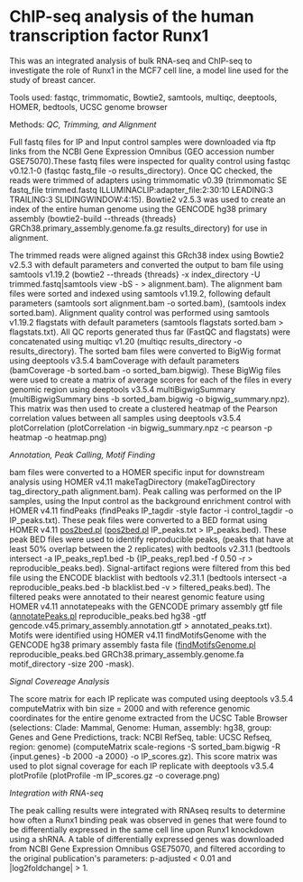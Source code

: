 # ChIP-seq analysis of the human transcription factor Runx1

This was an integrated analysis of bulk RNA-seq and ChIP-seq to investigate the role of Runx1 in the MCF7 cell line, a model line used for the study of breast cancer.

Tools used: fastqc, trimmomatic, Bowtie2, samtools, multiqc, deeptools, HOMER, bedtools, UCSC genome browser

Methods: 
*QC, Trimming, and Alignment* 

Full fastq files for IP and Input control samples were downloaded via ftp links from the NCBI Gene Expression Omnibus (GEO accession number GSE75070).These fastq files were inspected for quality control using fastqc v0.12.1-0 (fastqc fastq_file -o results_directory). Once QC checked, the reads were trimmed of adapters using trimmomatic v0.39 (trimmomatic SE fastq_file trimmed.fastq ILLUMINACLIP:adapter_file:2:30:10 LEADING:3 TRAILING:3 SLIDINGWINDOW:4:15). Bowtie2 v2.5.3 was used to create an index of the entire human genome using the GENCODE hg38 primary assembly (bowtie2-build --threads {threads} GRCh38.primary_assembly.genome.fa.gz results_directory) for use in alignment.

The trimmed reads were aligned against this GRch38 index using Bowtie2 v2.5.3 with default parameters and converted the output to bam file using samtools v1.19.2 (bowtie2 --threads {threads} -x index_directory -U trimmed.fastq|samtools view -bS - > alignment.bam). The alignment bam files were sorted and indexed using samtools v1.19.2, following default parameters (samtools sort alignment.bam -o sorted.bam), (samtools index sorted.bam). Alignment quality control was performed using samtools v1.19.2 flagstats with default parameters (samtools flagstats sorted.bam > flagstats.txt). All QC reports generated thus far (FastQC and flagstats) were concatenated using multiqc v1.20 (multiqc results_directory -o results_directory). The sorted bam files were converted to BigWig format using deeptools v3.5.4 bamCoverage with default parameters (bamCoverage -b sorted.bam -o sorted_bam.bigwig). These BigWig files were used to create a matrix of average scores for each of the files in every genomic region using deeptools v3.5.4 multiBigwigSummary (multiBigwigSummary bins -b sorted_bam.bigwig -o bigwig_summary.npz). This matrix was then used to create a clustered heatmap of the Pearson correlation values between all samples using deeptools v3.5.4 plotCorrelation (plotCorrelation -in bigwig_summary.npz -c pearson -p heatmap -o heatmap.png)

*Annotation, Peak Calling, Motif Finding* 

bam files were converted to a HOMER specific input for downstream analysis using HOMER v4.11 makeTagDirectory (makeTagDirectory tag_directory_path alignment.bam). Peak calling was performed on the IP samples, using the Input control as the background enrichment control with HOMER v4.11 findPeaks (findPeaks IP_tagdir -style factor -i control_tagdir -o IP_peaks.txt). These peak files were converted to a BED format using HOMER v4.11 [pos2bed.pl](http://pos2bed.pl/) ([pos2bed.pl](http://pos2bed.pl/) IP_peaks.txt > IP_peaks.bed). These peak BED files were used to identify reproducible peaks, (peaks that have at least 50% overlap between the 2 replicates) with bedtools v2.31.1 (bedtools intersect -a IP_peaks_rep1.bed -b {IP_peaks_rep1.bed -f 0.50 -r > reproducible_peaks.bed). Signal-artifact regions were filtered from this bed file using the ENCODE blacklist with bedtools v2.31.1 (bedtools intersect -a reproducible_peaks.bed -b blacklist.bed -v > filtered_peaks.bed). The filtered peaks were annotated to their nearest genomic feature using HOMER v4.11 annotatepeaks with the GENCODE primary assembly gtf file ([annotatePeaks.pl](http://annotatepeaks.pl/) reproducible_peaks.bed hg38 -gtf gencode.v45.primary_assembly.annotation.gtf > annotated_peaks.txt). Motifs were identified using HOMER v4.11 findMotifsGenome with the GENCODE hg38 primary assembly fasta file ([findMotifsGenome.pl](http://findmotifsgenome.pl/) reproducible_peaks.bed GRCh38.primary_assembly.genome.fa motif_directory -size 200 -mask).

*Signal Covereage Analysis* 

The score matrix for each IP replicate was computed using deeptools v3.5.4 computeMatrix with bin size = 2000 and with reference genomic coordinates for the entire genome extracted from the UCSC Table Browser (selections: Clade: Mammal, Genome: Human, assembly: hg38, group: Genes and Gene Predictions, track: NCBI RefSeq, table: UCSC Refseq, region: genome) (computeMatrix scale-regions -S sorted_bam.bigwig -R {input.genes} -b 2000 -a 2000} -o IP_scores.gz). This score matrix was used to plot signal coverage for each IP replicate with deeptools v3.5.4 plotProfile (plotProfile -m IP_scores.gz -o coverage.png)

*Integration with RNA-seq*

The peak calling results were integrated with RNAseq results to determine how often a Runx1 binding peak was observed in genes that were found to be differentially expressed in the same cell line upon Runx1 knockdown using a shRNA. A table of differentially expressed genes was downloaded from NCBI Gene Expression Omnibus GSE75070, and filtered according to the original publication's parameters: p-adjusted < 0.01 and |log2foldchange| > 1.

